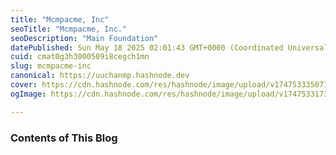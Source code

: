 ```yaml
---
title: "Mcmpacme, Inc"
seoTitle: "Mcmpacme, Inc."
seoDescription: "Main Foundation"
datePublished: Sun May 18 2025 02:01:43 GMT+0000 (Coordinated Universal Time)
cuid: cmat0g3h3000509i8cegch1mn
slug: mcmpacme-inc
canonical: https://uuchanmp.hashnode.dev
cover: https://cdn.hashnode.com/res/hashnode/image/upload/v1747533350713/44a15d2d-6b25-436e-aafa-45be83c717e1.png
ogImage: https://cdn.hashnode.com/res/hashnode/image/upload/v1747533173231/dd5bc354-96d7-4c48-b897-2bb79db64c04.png

---
```


### Contents of This Blog